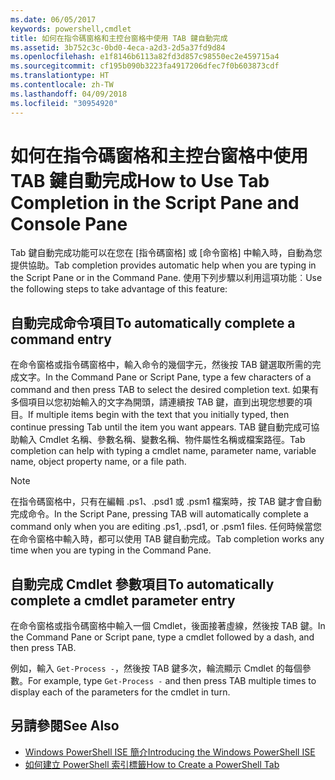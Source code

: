 ```yaml
---
ms.date: 06/05/2017
keywords: powershell,cmdlet
title: 如何在指令碼窗格和主控台窗格中使用 TAB 鍵自動完成
ms.assetid: 3b752c3c-0bd0-4eca-a2d3-2d5a37fd9d84
ms.openlocfilehash: e1f8146b6113a82fd3d857c98550ec2e459715a4
ms.sourcegitcommit: cf195b090b3223fa4917206dfec7f0b603873cdf
ms.translationtype: HT
ms.contentlocale: zh-TW
ms.lasthandoff: 04/09/2018
ms.locfileid: "30954920"
---
```

# <a name="how-to-use-tab-completion-in-the-script-pane-and-console-pane"></a><span data-ttu-id="47d3a-103">如何在指令碼窗格和主控台窗格中使用 TAB 鍵自動完成</span><span class="sxs-lookup"><span data-stu-id="47d3a-103">How to Use Tab Completion in the Script Pane and Console Pane</span></span>

<span data-ttu-id="47d3a-104">Tab 鍵自動完成功能可以在您在 [指令碼窗格] 或 [命令窗格] 中輸入時，自動為您提供協助。</span><span class="sxs-lookup"><span data-stu-id="47d3a-104">Tab completion provides automatic help when you are typing in the Script Pane or in the Command Pane.</span></span> <span data-ttu-id="47d3a-105">使用下列步驟以利用這項功能︰</span><span class="sxs-lookup"><span data-stu-id="47d3a-105">Use the following steps to take advantage of this feature:</span></span>

## <a name="to-automatically-complete-a-command-entry"></a><span data-ttu-id="47d3a-106">自動完成命令項目</span><span class="sxs-lookup"><span data-stu-id="47d3a-106">To automatically complete a command entry</span></span>

<span data-ttu-id="47d3a-107">在命令窗格或指令碼窗格中，輸入命令的幾個字元，然後按 TAB 鍵選取所需的完成文字。</span><span class="sxs-lookup"><span data-stu-id="47d3a-107">In the Command Pane or Script Pane, type a few characters of a command and then press TAB to select the desired completion text.</span></span> <span data-ttu-id="47d3a-108">如果有多個項目以您初始輸入的文字為開頭，請連續按 TAB 鍵，直到出現您想要的項目。</span><span class="sxs-lookup"><span data-stu-id="47d3a-108">If multiple items begin with the text that you initially typed, then continue pressing Tab until the item you want appears.</span></span> <span data-ttu-id="47d3a-109">TAB 鍵自動完成可協助輸入 Cmdlet 名稱、參數名稱、變數名稱、物件屬性名稱或檔案路徑。</span><span class="sxs-lookup"><span data-stu-id="47d3a-109">Tab completion can help with typing a cmdlet name, parameter name, variable name, object property name, or a file path.</span></span>

> [!NOTE]
> <span data-ttu-id="47d3a-110">在指令碼窗格中，只有在編輯 .ps1、.psd1 或 .psm1 檔案時，按 TAB 鍵才會自動完成命令。</span><span class="sxs-lookup"><span data-stu-id="47d3a-110">In the Script Pane, pressing TAB will automatically complete a command only when you are editing .ps1, .psd1, or .psm1 files.</span></span> <span data-ttu-id="47d3a-111">任何時候當您在命令窗格中輸入時，都可以使用 TAB 鍵自動完成。</span><span class="sxs-lookup"><span data-stu-id="47d3a-111">Tab completion works any time when you are typing in the Command Pane.</span></span>

## <a name="to-automatically-complete-a-cmdlet-parameter-entry"></a><span data-ttu-id="47d3a-112">自動完成 Cmdlet 參數項目</span><span class="sxs-lookup"><span data-stu-id="47d3a-112">To automatically complete a cmdlet parameter entry</span></span>

<span data-ttu-id="47d3a-113">在命令窗格或指令碼窗格中輸入一個 Cmdlet，後面接著虛線，然後按 TAB 鍵。</span><span class="sxs-lookup"><span data-stu-id="47d3a-113">In the Command Pane or Script pane, type a cmdlet followed by a dash, and then press TAB.</span></span>

<span data-ttu-id="47d3a-114">例如，輸入 `Get-Process -`，然後按 TAB 鍵多次，輪流顯示 Cmdlet 的每個參數。</span><span class="sxs-lookup"><span data-stu-id="47d3a-114">For example, type `Get-Process -` and then press TAB multiple times to display each of the parameters for the cmdlet in turn.</span></span>

## <a name="see-also"></a><span data-ttu-id="47d3a-115">另請參閱</span><span class="sxs-lookup"><span data-stu-id="47d3a-115">See Also</span></span>

- [<span data-ttu-id="47d3a-116">Windows PowerShell ISE 簡介</span><span class="sxs-lookup"><span data-stu-id="47d3a-116">Introducing the Windows PowerShell ISE</span></span>](Introducing-the-Windows-PowerShell-ISE.md)
- [<span data-ttu-id="47d3a-117">如何建立 PowerShell 索引標籤</span><span class="sxs-lookup"><span data-stu-id="47d3a-117">How to Create a PowerShell Tab</span></span>](How-to-Create-a-PowerShell-Tab-in-Windows-PowerShell-ISE.md)